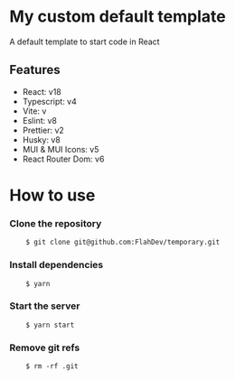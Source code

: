 # My custom default template

A default template to start code in React

## Features
- React: v18
- Typescript: v4
- Vite: v
- Eslint: v8
- Prettier: v2
- Husky: v8
- MUI & MUI Icons: v5
- React Router Dom: v6

# How to use

### Clone the repository

		$ git clone git@github.com:FlahDev/temporary.git

### Install dependencies

		$ yarn
		
### Start the server

		$ yarn start

### Remove git refs

		$ rm -rf .git
